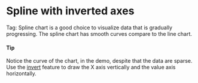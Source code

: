 # Spline with inverted axes
Tag:
Spline chart is a good choice to visualize data that is gradually progressing. The spline chart has smooth curves compare to the line chart. 

#### Tip
Notice the curve of the chart, in the demo, despite that the data are sparse.
Use the [invert](http://api.highcharts.com/highcharts/chart.inverted) feature to draw the X axis vertically and the value axis horizontally.